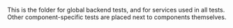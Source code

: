 This is the folder for global backend tests, and for services used in all tests.
Other component-specific tests are placed next to components themselves.
